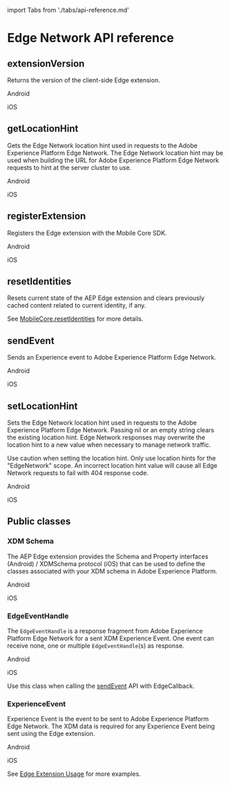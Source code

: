 import Tabs from './tabs/api-reference.md'

# Edge Network API reference

## extensionVersion

Returns the version of the client-side Edge extension.

<TabsBlock orientation="horizontal" slots="heading, content" repeat="2"/>

Android

<Tabs query="platform=android&api=extension-version"/>

iOS

<Tabs query="platform=ios-aep&api=extension-version"/>

## getLocationHint

Gets the Edge Network location hint used in requests to the Adobe Experience Platform Edge Network. The Edge Network location hint may be used when building the URL for Adobe Experience Platform Edge Network requests to hint at the server cluster to use.

<TabsBlock orientation="horizontal" slots="heading, content" repeat="2"/>

Android

<Tabs query="platform=android&api=get-location-hint"/>

iOS

<Tabs query="platform=ios-aep&api=get-location-hint"/>

## registerExtension

Registers the Edge extension with the Mobile Core SDK.

<TabsBlock orientation="horizontal" slots="heading, content" repeat="2"/>

Android

<Tabs query="platform=android&api=register-extension"/>

iOS

<Tabs query="platform=ios-aep&api=register-extension"/>

## resetIdentities

Resets current state of the AEP Edge extension and clears previously cached content related to current identity, if any.

See [MobileCore.resetIdentities](../mobile-core/api-reference.md#resetidentities) for more details.

## sendEvent

Sends an Experience event to Adobe Experience Platform Edge Network.

<TabsBlock orientation="horizontal" slots="heading, content" repeat="2"/>

Android

<Tabs query="platform=android&api=send-event"/>

iOS

<Tabs query="platform=ios-aep&api=send-event"/>

## setLocationHint

Sets the Edge Network location hint used in requests to the Adobe Experience Platform Edge Network. Passing nil or an empty string clears the existing location hint. Edge Network responses may overwrite the location hint to a new value when necessary to manage network traffic.

<InlineAlert variant="warning" slots="text"/>

Use caution when setting the location hint. Only use location hints for the "EdgeNetwork" scope. An incorrect location hint value will cause all Edge Network requests to fail with 404 response code.

<TabsBlock orientation="horizontal" slots="heading, content" repeat="2"/>

Android

<Tabs query="platform=android&api=set-location-hint"/>

iOS

<Tabs query="platform=ios-aep&api=set-location-hint"/>

## Public classes

### XDM Schema

The AEP Edge extension provides the Schema and Property interfaces (Android) / XDMSchema protocol (iOS) that can be used to define the classes associated with your XDM schema in Adobe Experience Platform.

<TabsBlock orientation="horizontal" slots="heading, content" repeat="2"/>

Android

<Tabs query="platform=android&api=xdm-schema"/>

iOS

<Tabs query="platform=ios-aep&api=xdm-schema"/>

### EdgeEventHandle

The `EdgeEventHandle` is a response fragment from Adobe Experience Platform Edge Network for a sent XDM Experience Event.
One event can receive none, one or multiple `EdgeEventHandle`(s) as response.

<TabsBlock orientation="horizontal" slots="heading, content" repeat="2"/>

Android

<Tabs query="platform=android&api=edge-event-handle"/>

iOS

<Tabs query="platform=ios-aep&api=edge-event-handle"/>

Use this class when calling the [sendEvent](#sendevent) API with EdgeCallback.

### ExperienceEvent

Experience Event is the event to be sent to Adobe Experience Platform Edge Network.
The XDM data is required for any Experience Event being sent using the Edge extension.

<TabsBlock orientation="horizontal" slots="heading, content" repeat="2"/>

Android

<Tabs query="platform=android&api=experience-event"/>

iOS

<Tabs query="platform=ios-aep&api=experience-event"/>

See [Edge Extension Usage](https://github.com/adobe/aepsdk-edge-ios/blob/main/docs/ExtensionUsage.md) for more examples.
